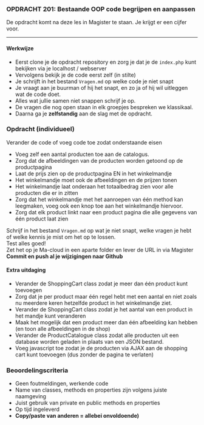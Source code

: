 ### OPDRACHT 201: Bestaande OOP code begrijpen en aanpassen 

De opdracht komt na deze les in Magister te staan. Je krijgt er een cijfer voor.

---
#### Werkwijze
* Eerst clone je de opdracht repository en zorg je dat je de `index.php` kunt bekijken via je localhost / webserver
* Vervolgens bekijk je de code eerst zelf (in stilte) 
* Je schrijft in het bestand `Vragen.md` op welke code je niet snapt
* Je vraagt aan je buurman of hij het snapt, en zo ja of hij wil uitleggen wat de code doet.
* Alles wat jullie samen niet snappen schrijf je op.
* De vragen die nog open staan in elk groepjes bespreken we klassikaal.
* Daarna ga je **zelfstandig** aan de slag met de opdracht.

### Opdracht (individueel)

Verander de code of voeg code toe zodat onderstaande eisen

- Voeg zelf een aantal producten toe aan de catalogus.
- Zorg dat de afbeeldingen van de producten worden getoond op de productpagina
- Laat de prijs zien op de productpagina EN in het winkelmandje
- Het winkelmandje moet ook de afbeeldingen en de prijzen tonen
- Het winkelmandje laat onderaan het totaalbedrag zien voor alle producten die er in zitten
- Zorg dat het winkelmandje met het aanroepen van één method kan leegmaken, voeg ook een knop toe aan het winkelmandje hiervoor.
- Zorg dat elk product linkt naar een product pagina die alle gegevens van één product laat zien 

Schrijf in het bestand `Vragen.md` op wat je niet snapt, welke vragen je hebt of welke kennis je mist om het op te lossen.  
Test alles goed!  
Zet het op je Ma-cloud in een aparte folder en lever de URL in via Magister  
**Commit en push al je wijzigingen naar Github**


#### Extra uitdaging
- Verander de ShoppingCart class zodat je meer dan één product kunt toevoegen
- Zorg dat je per product maar één regel hebt met een aantal en niet zoals nu meerdere keren hetzelfde product in het winkelmandje ziet.
- Verander de ShoppingCart class zodat je het aantal van een product in het mandje kunt veranderen
- Maak het mogelijk dat een product meer dan één afbeelding kan hebben (en toon alle afbeeldingen in de shop)
- Verander de ProductCatalogue class zodat alle producten uit een database worden geladen in plaats van een JSON bestand.
- Voeg javascript toe zodat je de producten via AJAX aan de shopping cart kunt toevoegen (dus zonder de pagina te verlaten) 

### Beoordelingscriteria
- Geen foutmeldingen, werkende code
- Name van classes, methods en properties zijn volgens juiste naamgeving
- Juist gebruik van private en public methods en properties
- Op tijd ingeleverd
- **Copy/paste van anderen = allebei onvoldoende)** 